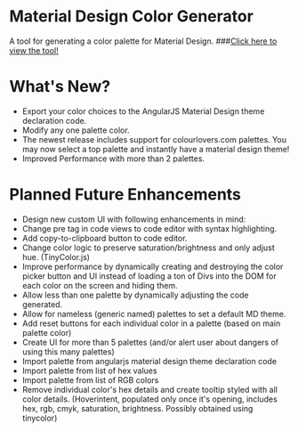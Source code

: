 # Material Design Color Generator
A tool for generating a color palette for Material Design.
###<a href="http://mcg.mbitson.com/">Click here to view the tool!</a>

# What's New?
* Export your color choices to the AngularJS Material Design theme declaration code.
* Modify any one palette color.
* The newest release includes support for colourlovers.com palettes. You may now select a top palette and instantly have a material design theme!
* Improved Performance with more than 2 palettes.

# Planned Future Enhancements
* Design new custom UI with following enhancements in mind:
* Change pre tag in code views to code editor with syntax highlighting.
* Add copy-to-clipboard button to code editor.
* Change color logic to preserve saturation/brightness and only adjust hue. (TinyColor.js)
* Improve performance by dynamically creating and destroying the color picker button and UI instead of loading a ton of Divs into the DOM for each color on the screen and hiding them.
* Allow less than one palette by dynamically adjusting the code generated.
* Allow for nameless (generic named) palettes to set a default MD theme.
* Add reset buttons for each individual color in a palette (based on main palette color)
* Create UI for more than 5 palettes (and/or alert user about dangers of using this many palettes)
* Import palette from angularjs material design theme declaration code
* Import palette from list of hex values
* Import palette from list of RGB colors
* Remove individual color's hex details and create tooltip styled with all color details. (Hoverintent, populated only once it's opening, includes hex, rgb, cmyk, saturation, brightness. Possibly obtained using tinycolor)
